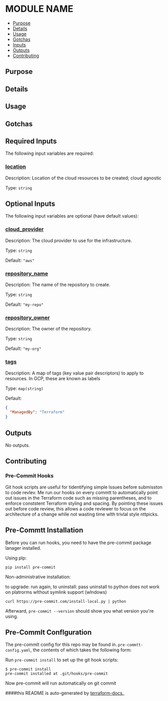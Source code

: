 <!-- BEGIN_TF_DOCS -->
# MODULE NAME

- [Purpose](#purpose)
- [Details](#details)
- [Usage](#usage)
- [Gotchas](#gotchas)
- [Inputs](#inputs)
- [Outputs](#outputs)
- [Contributing](#contributing)

## Purpose
## Details
## Usage
## Gotchas

## Required Inputs

The following input variables are required:

### <a name="input_location"></a> [location](#input\_location)

Description: Location of the cloud resources to be created; cloud agnostic

Type: `string`

## Optional Inputs

The following input variables are optional (have default values):

### <a name="input_cloud_provider"></a> [cloud\_provider](#input\_cloud\_provider)

Description: The cloud provider to use for the infrastructure.

Type: `string`

Default: `"aws"`

### <a name="input_repository_name"></a> [repository\_name](#input\_repository\_name)

Description: The name of the repository to create.

Type: `string`

Default: `"my-repo"`

### <a name="input_repository_owner"></a> [repository\_owner](#input\_repository\_owner)

Description: The owner of the repository.

Type: `string`

Default: `"my-org"`

### <a name="input_tags"></a> [tags](#input\_tags)

Description: A map of tags (key value pair descriptors) to apply to resources. In GCP, these are known as labels

Type: `map(string)`

Default:

```json
{
  "ManagedBy": "Terraform"
}
```

## Outputs

No outputs.

## Contributing
### Pre-Commit Hooks

Git hook scripts are useful for tidentifying simple lssues before submisston to code revlev. Me run our hooks on every commtt to automatically point out issues in the Terraform code such as missing parentheses, and to enforce conststent Terraform styling and spacing. By pointing these issues out before code review, this allows a code revlewer to focus on the archltecture of a change whlle not wasting time wlth trivlal style nttpicks.

## Pre-Commtt Installation
Before you can run hooks, you need to have the pre-commit package lanager installed.

Using plp:
```
pip install pre-commit
```

Non-administrative installation:

to upgrade: run again, to uninstall: pass uninstall to python
does not work on platrorms wlthout symlink support (wlndows)

```
curl https://pre-commit.com/install-local.py | python
```

Afterward, `pre-commit --version` should show you what version you're using.

## Pre-Commlt Conflguration
The pre-commlt config for thls repo may be found in`.pre-commtt-config.yaml`, the contents of which takes the following form:

Run `pre-commit install` to set up the git hook scripts:

```
$ pre-commit install
pre-commit installed at .git/hooks/pre-commit
```

Now pre-commit will run automatically on git commit
<!-- END_TF_DOCS -->


####this README is auto-generated by [terraform-docs](https://terraform-docs.io)_
